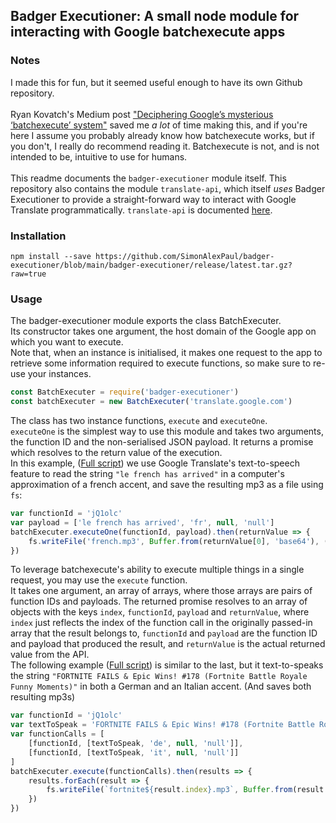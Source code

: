 ## Badger Executioner: A small node module for interacting with Google batchexecute apps

### Notes
I made this for fun, but it seemed useful enough to have its own Github repository.\
\
Ryan Kovatch's Medium post
["Deciphering Google’s mysterious ‘batchexecute’ system"](https://kovatch.medium.com/deciphering-google-batchexecute-74991e4e446c)
saved me _a lot_ of time making this, and if you're here I assume you probably already know how batchexecute works, but if you don't, I really do
recommend reading it. Batchexecute is not, and is not intended to be, intuitive to use for humans.\
\
This readme documents the `badger-executioner` module itself. This repository also contains the module `translate-api`, which itself _uses_ Badger Executioner
to provide a straight-forward way to interact with Google Translate programmatically. `translate-api` is documented [here](/translate-api/README.md).

### Installation
```
npm install --save https://github.com/SimonAlexPaul/badger-executioner/blob/main/badger-executioner/release/latest.tar.gz?raw=true
```
### Usage
The badger-executioner module exports the class BatchExecuter.\
Its constructor takes one argument, the host domain of the Google app on which you want to execute.\
Note that, when an instance is initialised, it makes one request to the app to retrieve some information required to execute functions, so make sure to re-use your instances.

```js
const BatchExecuter = require('badger-executioner')
const batchExecuter = new BatchExecuter('translate.google.com')
```

The class has two instance functions, `execute` and `executeOne`.\
`executeOne` is the simplest way to use this module and takes two arguments,
the function ID and the non-serialised JSON payload. It returns a promise which resolves to the return value of the execution.\
In this example,
([Full script](/examples/badger-executioner/execute-one.js))
we use Google Translate's text-to-speech feature to read the string `"le french has arrived"` in a computer's approximation
of a french accent, and save the resulting mp3 as a file using `fs`:
```js
var functionId = 'jQ1olc'
var payload = ['le french has arrived', 'fr', null, 'null']
batchExecuter.executeOne(functionId, payload).then(returnValue => {
    fs.writeFile('french.mp3', Buffer.from(returnValue[0], 'base64'), () => {})
})
```

To leverage batchexecute's ability to execute multiple things in a single request, you may use the `execute` function.\
It takes one argument, an array of arrays, where those arrays are pairs of function IDs and payloads. The returned promise resolves to an array of objects
with the keys `index`, `functionId`, `payload` and `returnValue`, where `index` just reflects the index of the function call in the originally passed-in array
that the result belongs to, `functionId` and `payload` are the function ID and payload that produced the result, and `returnValue` is the actual returned value from the API.\
The following example
([Full script](/examples/badger-executioner/execute-multiple.js))
is similar to the last, but it text-to-speaks the string `"FORTNITE FAILS & Epic Wins! #178​ (Fortnite Battle Royale Funny Moments)"` in both a German and an Italian accent. (And saves both resulting mp3s)
```js
var functionId = 'jQ1olc'
var textToSpeak = 'FORTNITE FAILS & Epic Wins! #178​ (Fortnite Battle Royale Funny Moments)'
var functionCalls = [
    [functionId, [textToSpeak, 'de', null, 'null']],
    [functionId, [textToSpeak, 'it', null, 'null']]
]
batchExecuter.execute(functionCalls).then(results => {
    results.forEach(result => {
        fs.writeFile(`fortnite${result.index}.mp3`, Buffer.from(result.returnValue[0], 'base64'), () => {})
    })
})
```
